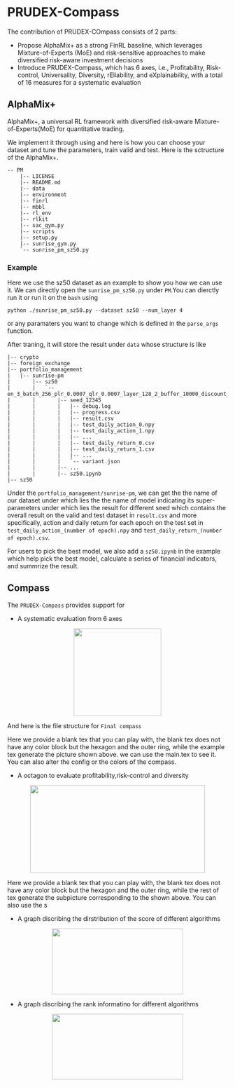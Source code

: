 # PRUDEX-Compass
The contribution of PRUDEX-COmpass consists of 2 parts: 
- Propose AlphaMix+ as a strong FinRL baseline, which leverages Mixture-of-Experts (MoE) and risk-sensitive approaches to make diversified risk-aware investment decisions
- Introduce PRUDEX-Compass, which has 6 axes, i.e., Profitability, Risk-control, Universality, Diversity, rEliability, and eXplainability, with a total of 16 measures for a systematic evaluation

## AlphaMix+
AlphaMix+, a universal RL framework with diversified risk-aware Mixture-of-Experts(MoE) for quantitative trading.

We implement it through using and here is how you can choose your dataset and tune the parameters, train valid and test.
Here is the sctructure of the AlphaMix+.
```
-- PM
    |-- LICENSE
    |-- README.md
    |-- data
    |-- environment
    |-- finrl
    |-- mbbl
    |-- rl_env
    |-- rlkit
    |-- sac_gym.py
    |-- scripts
    |-- setup.py
    |-- sunrise_gym.py
    `-- sunrise_pm_sz50.py

```

### Example
Here we use the sz50 dataset as an example to show you how we can use it.
We can directly open the `sunrise_pm_sz50.py` under `PM`.You can dierctly run it or run it on the `bash` using 
```
python ./sunrise_pm_sz50.py --dataset sz50 --num_layer 4
```
or any paramaters you want to change which is defined in the `parse_args` function.

After traning, it will store the result under `data` whose structure is like
```
|-- crypto
|-- foreign_exchange
|-- portfolio_management
|   |-- sunrise-pm
|       |-- sz50
|       |   `-- en_3_batch_256_plr_0.0007_qlr_0.0007_layer_128_2_buffer_10000_discount_0.99_tem_20_bm_0.5_uncertain_0.5
|       |       |-- seed_12345
|       |       |   |-- debug.log
|       |       |   |-- progress.csv
|       |       |   |-- result.csv
|       |       |   |-- test_daily_action_0.npy
|       |       |   |-- test_daily_action_1.npy
|       |       |   |-- ...
|       |       |   |-- test_daily_return_0.csv
|       |       |   |-- test_daily_return_1.csv
|       |       |   |-- ...
|       |       |   `-- variant.json
|       |       |-- ...
|       |       |-- sz50.ipynb
|-- sz50

```
Under the `portfolio_management/sunrise-pm`, we can get the the name of our dataset under which lies the the name of model indicating its super-parameters under which lies the result for different seed which contains the overall result on the valid and test dataset in `result.csv` and more specifically, action and daily return for each epoch on the test set in `test_daily_action_(number of epoch).npy` and `test_daily_return_(number of epoch).csv`.

For users to pick the best model, we also add a `sz50.ipynb` in the example which help pick the best model, calculate a series of financial indicators, and summrize the result.

## Compass
The `PRUDEX-Compass` provides support for 
- A systematic evaluation from 6 axes 
<div align="center">
  <img src="https://github.com/qinmoelei/PRUDEX-Compass/blob/main/Compass/pictures/Final%20compass.png" width = 200 height = 200 />
</div>

And here is the file structure for `Final compass`

Here we provide a blank tex that you can play with, the blank tex does not have any color block but the hexagon and the outer ring, while the example tex generate the picture shown above. we can use the main.tex to see it. You can also alter the config or the colors of the compass.

- A octagon to evaluate profitability,risk-control and diversity
<div align="center">
  <img src="https://github.com/qinmoelei/PRUDEX-Compass/blob/main/Compass/pictures/octagon.PNG" width = 400 height = 200 />
</div>

Here we provide a blank tex that you can play with, the blank tex does not have any color block but the hexagon and the outer ring, while the rest of tex generate the subpicture corresponding to the  shown above. You can also use the s

- A graph discribing the dirstribution of the score of different algorithms
<div align="center">
  <img src="https://github.com/qinmoelei/PRUDEX-Compass/blob/main/Compass/pictures/overall.png" width = 300 height = 150 />
</div>

- A graph discribing the rank informatino for different algorithms
<div align="center">
  <img src="https://github.com/qinmoelei/PRUDEX-Compass/blob/main/Compass/pictures/rank.png" width = 300 height = 150 />
</div>